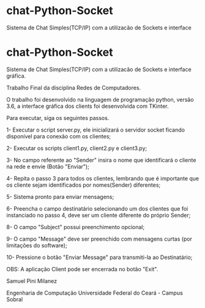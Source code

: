 # chat-Python-Socket
Sistema de Chat Simples(TCP/IP) com a utilizacão de Sockets e interface

# chat-Python-Socket
Sistema de Chat Simples(TCP/IP) com a utilizacão de Sockets e interface gráfica.

Trabalho Final da disciplina Redes de Computadores.


O trabalho foi desenvolvido na linguagem de programação python, versão 3.6, a interface gráfica dos clients
foi desenvolvida com TKinter.

Para executar, siga os seguintes passos.

1- Executar o script server.py, ele inicializará o servidor socket ficando disponível para conexão com os clientes;

2- Executar os scripts client1.py, client2.py e client3.py;

3- No campo referente ao "Sender" insira o nome que identificará o cliente na rede e envie (Botão "Enviar");

4- Repita o passo 3 para todos os clientes, lembrando que é importante que os cliente sejam identificados por nomes(Sender) diferentes;

5- Sistema pronto para enviar mensagens;

6- Preencha o campo destinatário selecionando um dos clientes que foi instanciado no passo 4, deve ser um cliente diferente
do próprio Sender;

8- O campo "Subject" possui preenchimento opcional;

9- O campo "Message" deve ser preenchido com mensagens curtas (por limitações do software);

10- Pressione o botão "Enviar Message" para transmiti-la ao Destinatário; 

OBS: A aplicação Client pode ser encerrada no botão "Exit".



Samuel Pini Milanez

Engenharia de Computação
Universidade Federal do Ceará - Campus Sobral
